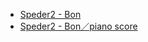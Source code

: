 * [Speder2 - Bon](https://www.youtube.com/watch?v=0l1JxbI7uB0)
* [Speder2 - Bon／piano score](https://www.youtube.com/watch?v=J-mQ5pzlkAI)

